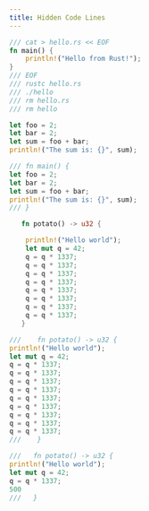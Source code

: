 ```yaml
---
title: Hidden Code Lines
---
```


```rust +exec
/// cat > hello.rs << EOF
fn main() {
    println!("Hello from Rust!");
}
/// EOF
/// rustc hello.rs
/// ./hello
/// rm hello.rs
/// rm hello
```

<!-- end_slide -->

```rust +line_numbers
let foo = 2;
let bar = 2;
let sum = foo + bar;
println!("The sum is: {}", sum);
```

```rust +line_numbers
/// fn main() {
let foo = 2;
let bar = 2;
let sum = foo + bar;
println!("The sum is: {}", sum);
/// }
```

<!-- end_slide -->

```rust {1,3,4,7,9-11} +line_numbers
   fn potato() -> u32 {

    println!("Hello world");
    let mut q = 42;
    q = q * 1337;
    q = q * 1337;
    q = q * 1337;
    q = q * 1337;
    q = q * 1337;
    q = q * 1337;
    q = q * 1337;
    q = q * 1337;
   }
```

```rust {1,3,4,7,9-11} +line_numbers
///    fn potato() -> u32 {
println!("Hello world");
let mut q = 42;
q = q * 1337;
q = q * 1337;
q = q * 1337;
q = q * 1337;
q = q * 1337;
q = q * 1337;
q = q * 1337;
q = q * 1337;
q = q * 1337;
///    }
```

<!-- end_slide -->

```rust {1|2|3|4}
///   fn potato() -> u32 {
println!("Hello world");
let mut q = 42;
q = q * 1337;
500
///   }
```
